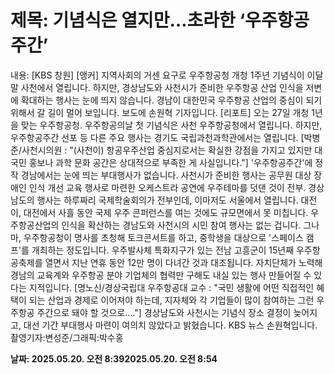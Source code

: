 # **제목: 기념식은 열지만…초라한 ‘우주항공 주간’**

  내용: [KBS 창원] [앵커] 지역사회의 거센 요구로 우주항공청 개청 1주년 기념식이 이달 말 사천에서 열립니다. 하지만, 경상남도와 사천시가 준비한  우주항공 산업 인식을 저변에 확대하는 행사는 눈에 띄지 않습니다. 경남이 대한민국 우주항공 산업의 중심이 되기 위해서 갈 길이 멀어 보입니다. 보도에 손원혁 기자입니다. [리포트] 오는 27일 개청 1년을 맞는 우주항공청. 우주항공의날 첫 기념식은  사천 우주항공청에서 열립니다. 하지만, 우주항공주간 선포 등 다른 주요 행사는 경기도 국립과천과학관에서는 열립니다. [박병준/사천시의원 : "(사천이) 항공우주산업 중심지로서는 확실한 강점을 가지고 있지만 대국민 홍보나 과학 문화 공간은 상대적으로 부족한 게 사실입니다."] '우주항공주간'에 정작 경남에서는 눈에 띄는 부대행사가 없습니다. 사천시가 준비한 행사는 공무원 대상 장애인 인식 개선 교육 행사로 마련한 오케스트라 공연에 우주테마를 덧댄 것이 전부. 경상남도의 행사는 하루짜리 국제학술회의가 전부인데,  이마저도 서울에서 열립니다. 대전이, 대전에서 사흘 동안 국제 우주 콘퍼런스를 여는 것에도 규모면에서 못 미칩니다. 우주항공산업의 인식을 확산하는 경남도와 사천시의 시민 참여 행사는 없는 겁니다. 그나마, 우주항공청이  명사를 초청해 토크콘서트를 하고,  중학생을 대상으로 '스페이스 캠프'를 개최하는 정도입니다. 우주발사체 특화지구가 있는 전남 고흥군이 15년째 우주항공축제를 열면서 지난 연휴 동안 12만 명이 다녀간 것과 대조됩니다. 자치단체가 노력해 경남의 교육계와 우주항공 분야 기업체의 협력만 구해도 내실 있는 행사 만들어질 수 있다는 지적입니다. [명노신/경상국립대 우주항공대 교수 : "국민 생활에 어떤 직접적인 혜택이 되는 산업과 경제로 이어져야 하는데, 지자체와 각 기업들이 많이 참여하는 그런 우주항공 주간으로 돼야 할 것으로…."] 경상남도와 사천시는 기념식 장소 결정이 늦어지고,  대선 기간 부대행사 마련이 여의치 않았다고 밝혔습니다. KBS 뉴스 손원혁입니다.  촬영기자:변성준/그래픽:박수홍

  **날짜: 2025.05.20. 오전 8:392025.05.20. 오전 8:54**